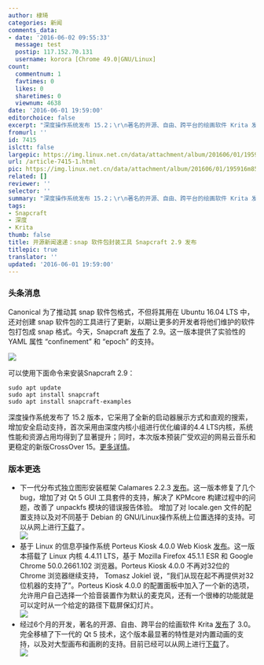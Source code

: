 ```yaml
---
author: 棣琦
categories: 新闻
comments_data:
- date: '2016-06-02 09:55:33'
  message: test
  postip: 117.152.70.131
  username: korora [Chrome 49.0|GNU/Linux]
count:
  commentnum: 1
  favtimes: 0
  likes: 0
  sharetimes: 0
  viewnum: 4638
date: '2016-06-01 19:59:00'
editorchoice: false
excerpt: "深度操作系统发布 15.2；\r\n著名的开源、自由、跨平台的绘画软件 Krita 发布了 3.0"
fromurl: ''
id: 7415
islctt: false
largepic: https://img.linux.net.cn/data/attachment/album/201606/01/195916m855shzc8u5au3q7.jpg
url: /article-7415-1.html
pic: https://img.linux.net.cn/data/attachment/album/201606/01/195916m855shzc8u5au3q7.jpg.thumb.jpg
related: []
reviewer: ''
selector: ''
summary: "深度操作系统发布 15.2；\r\n著名的开源、自由、跨平台的绘画软件 Krita 发布了 3.0"
tags:
- Snapcraft
- 深度
- Krita
thumb: false
title: 开源新闻速递：snap 软件包封装工具 Snapcraft 2.9 发布
titlepic: true
translator: ''
updated: '2016-06-01 19:59:00'
---
```


### 头条消息


Canonical 为了推动其 snap 软件包格式，不但将其用在 Ubuntu 16.04 LTS 中，还对创建 snap 软件包的工具进行了更新，以期让更多的开发者将他们维护的软件包打包成 snap 格式。今天，Snapcraft [发布](https://launchpad.net/snapcraft/+milestone/2.9)了 2.9。这一版本提供了实验性的 YAML 属性 “confinement” 和 “epoch” 的支持。


![](https://img.linux.net.cn/data/attachment/album/201606/01/195916m855shzc8u5au3q7.jpg)


可以使用下面命令来安装Snapcraft 2.9：



```
sudo apt update
sudo apt install snapcraft
sudo apt install snapcraft-examples
```

深度操作系统发布了 15.2 版本，它采用了全新的启动器展示方式和直观的搜索，增加安全启动支持，首次采用由深度内核小组进行优化编译的4.4 LTS内核，系统性能和资源占用均得到了显著提升；同时，本次版本预装广受欢迎的网易云音乐和更稳定的新版CrossOver 15。[更多详情](/article-7414-1.html)。


### 版本更迭


* 下一代分布式独立图形安装框架 Calamares 2.2.3 [发布](https://calamares.io/calamares-2.2.3-is-out/)。这一版本修复了几个 bug，增加了对 Qt 5 GUI 工具套件的支持，解决了 KPMcore 构建过程中的问题，改善了 unpackfs 模块的错误报告体验。 增加了对 locale.gen 文件的配置支持以及对不同基于 Debian 的 GNU/Linux操作系统上位置选择的支持。可以从网上进行[下载](https://github.com/calamares/calamares/releases/download/v2.2.3/calamares-2.2.3.tar.gz)了。  
![](https://img.linux.net.cn/data/attachment/album/201606/01/195917hmuen2nzv66z2262.jpg)
* 基于 Linux 的信息亭操作系统 Porteus Kiosk 4.0.0 Web Kiosk [发布](http://porteus-kiosk.org/news.html#160530)。这一版本搭载了 Linux 内核 4.4.11 LTS，基于 Mozilla Firefox 45.1.1 ESR 和 Google Chrome 50.0.2661.102 浏览器。Porteus Kiosk 4.0.0 不再对32位的 Chrome 浏览器继续支持， Tomasz Jokiel 说，“我们从现在起不再提供对32位机器的支持了”。Porteus Kiosk 4.0.0 的配置面板中加入了一个新的选项，允许用户自己选择一个拾音装置作为默认的麦克风，还有一个很棒的功能就是可以定时从一个给定的路径下载屏保幻灯片。  
![](https://img.linux.net.cn/data/attachment/album/201606/01/195918rb0tma71gz6e0700.jpg)
* 经过6个月的开发，著名的开源、自由、跨平台的绘画软件 Krita [发布](https://krita.org/item/krita-3-0-released/)了 3.0。完全移植了下一代的 Qt 5 技术，这个版本最显著的特性是对内置动画的支持，以及对大型画布和画刷的支持。目前已经可以从网上进行[下载](http://files.kde.org/krita/3/windows/krita-3.0-x64.zip)了。  
![](https://img.linux.net.cn/data/attachment/album/201606/01/195919yfdpha01ja0j667d.jpg)